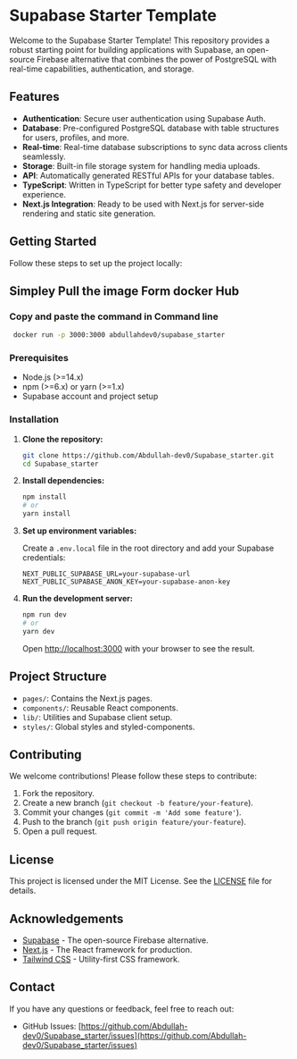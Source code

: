 # Supabase Starter Template

Welcome to the Supabase Starter Template! This repository provides a robust starting point for building applications with Supabase, an open-source Firebase alternative that combines the power of PostgreSQL with real-time capabilities, authentication, and storage.

## Features

- **Authentication**: Secure user authentication using Supabase Auth.
- **Database**: Pre-configured PostgreSQL database with table structures for users, profiles, and more.
- **Real-time**: Real-time database subscriptions to sync data across clients seamlessly.
- **Storage**: Built-in file storage system for handling media uploads.
- **API**: Automatically generated RESTful APIs for your database tables.
- **TypeScript**: Written in TypeScript for better type safety and developer experience.
- **Next.js Integration**: Ready to be used with Next.js for server-side rendering and static site generation.

## Getting Started

Follow these steps to set up the project locally:


## Simpley Pull the image Form docker Hub 

### Copy and paste the command in Command line 

```sh
 docker run -p 3000:3000 abdullahdev0/supabase_starter
```


### Prerequisites

- Node.js (>=14.x)
- npm (>=6.x) or yarn (>=1.x)
- Supabase account and project setup

### Installation

1. **Clone the repository:**

    ```sh
    git clone https://github.com/Abdullah-dev0/Supabase_starter.git
    cd Supabase_starter
    ```

2. **Install dependencies:**

    ```sh
    npm install
    # or
    yarn install
    ```

3. **Set up environment variables:**

    Create a `.env.local` file in the root directory and add your Supabase credentials:

    ```env
    NEXT_PUBLIC_SUPABASE_URL=your-supabase-url
    NEXT_PUBLIC_SUPABASE_ANON_KEY=your-supabase-anon-key
    ```

4. **Run the development server:**

    ```sh
    npm run dev
    # or
    yarn dev
    ```

    Open [http://localhost:3000](http://localhost:3000) with your browser to see the result.

## Project Structure

- `pages/`: Contains the Next.js pages.
- `components/`: Reusable React components.
- `lib/`: Utilities and Supabase client setup.
- `styles/`: Global styles and styled-components.

## Contributing

We welcome contributions! Please follow these steps to contribute:

1. Fork the repository.
2. Create a new branch (`git checkout -b feature/your-feature`).
3. Commit your changes (`git commit -m 'Add some feature'`).
4. Push to the branch (`git push origin feature/your-feature`).
5. Open a pull request.

## License

This project is licensed under the MIT License. See the [LICENSE](LICENSE) file for details.

## Acknowledgements

- [Supabase](https://supabase.io) - The open-source Firebase alternative.
- [Next.js](https://nextjs.org) - The React framework for production.
- [Tailwind CSS](https://tailwindcss.com) - Utility-first CSS framework.

## Contact

If you have any questions or feedback, feel free to reach out:

- GitHub Issues: [https://github.com/Abdullah-dev0/Supabase_starter/issues](https://github.com/Abdullah-dev0/Supabase_starter/issues)

